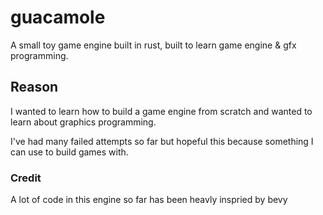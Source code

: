 # guacamole
A small toy game engine built in rust, built to learn game engine &amp; gfx programming.


## Reason
I wanted to learn how to build a game engine from scratch and wanted to learn about graphics programming.

I've had many failed attempts so far but hopeful this because something I can use to build games with.




### Credit
A lot of code in this engine so far has been heavly inspried by bevy
